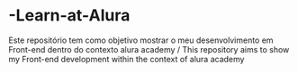 # -Learn-at-Alura
Este repositório tem como objetivo mostrar o meu desenvolvimento em Front-end dentro do contexto alura academy / This repository aims to show my Front-end development within the context of alura academy

